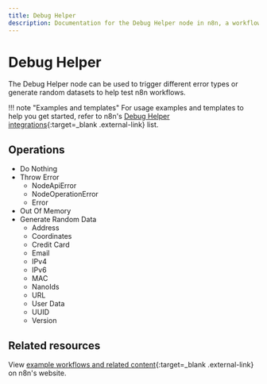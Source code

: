 ```yaml
---
title: Debug Helper
description: Documentation for the Debug Helper node in n8n, a workflow automation platform. Includes guidance on usage, and links to examples.
---
```


# Debug Helper

The Debug Helper node can be used to trigger different error types or generate random datasets to help test n8n workflows.


!!! note "Examples and templates"
	For usage examples and templates to help you get started, refer to n8n's [Debug Helper integrations](https://n8n.io/integrations/debughelper/){:target=_blank .external-link} list.

## Operations

* Do Nothing
* Throw Error
  - NodeApiError
  - NodeOperationError
  - Error
* Out Of Memory
* Generate Random Data
  - Address
  - Coordinates
  - Credit Card
  - Email
  - IPv4
  - IPv6
  - MAC
  - NanoIds
  - URL
  - User Data
  - UUID
  - Version

## Related resources

View [example workflows and related content](https://n8n.io/integrations/debughelper/){:target=_blank .external-link} on n8n's website.
